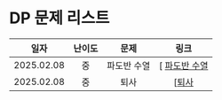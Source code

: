 
# DP 문제 리스트


|일자 | 난이도 | 문제 | 링크 | 
|:---:|:---:|:---:|:---:|
|2025.02.08 | 중 | 파도반 수열 |[ [파도반 수열](https://www.acmicpc.net/problem/9461)|
|2025.02.08 | 중 | 퇴사 | [[퇴사](https://www.acmicpc.net/problem/14501)|
